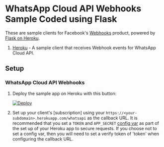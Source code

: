 # WhatsApp Cloud API Webhooks Sample Coded using Flask

These are sample clients for Facebook's [Webhooks](https://developers.facebook.com/docs/graph-api/webhooks/) product, powered by [Flask on Heroku](https://devcenter.heroku.com/articles/getting-started-with-python).


1. [Heroku](heroku) - A sample client that receives Webhook events for WhatsApp Cloud API.

## Setup

### WhatsApp Cloud API Webhooks
1. Deploy the sample app on Heroku with this button:

    [![Deploy](https://www.herokucdn.com/deploy/button.svg)](https://heroku.com/deploy?template=https://github.com/JAXPARROW/whatsapi-flask-webhook)


1. Set up your client's [subscription] using your `https://<your-subdomain>.herokuapp.com/whatsapi` as the callback URL. It is recommended that you set a `TOKEN` and `APP_SECRET` [config var](https://devcenter.heroku.com/articles/config-vars) as part of the set up of your Heroku app to secure requests. If you choose not to set a config var, then you will need to set a verify token of 'token' when configuring the callback URL.
